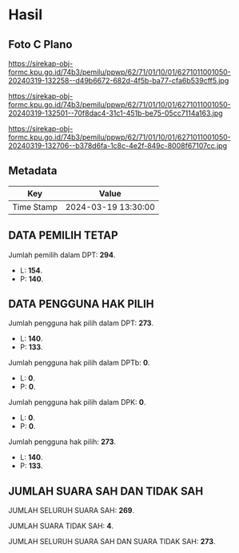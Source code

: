 # Hasil

## Foto C Plano

https://sirekap-obj-formc.kpu.go.id/74b3/pemilu/ppwp/62/71/01/10/01/6271011001050-20240319-132258--d49b6672-682d-4f5b-ba77-cfa6b539cff5.jpg

https://sirekap-obj-formc.kpu.go.id/74b3/pemilu/ppwp/62/71/01/10/01/6271011001050-20240319-132501--70f8dac4-31c1-451b-be75-05cc7114a163.jpg

https://sirekap-obj-formc.kpu.go.id/74b3/pemilu/ppwp/62/71/01/10/01/6271011001050-20240319-132706--b378d6fa-1c8c-4e2f-849c-8008f67107cc.jpg


## Metadata

| Key        | Value               |
| ---------- | ------------------- |
| Time Stamp | 2024-03-19 13:30:00 |


## DATA PEMILIH TETAP

Jumlah pemilih dalam DPT: **294**.
 * L: **154**.
 * P: **140**.

## DATA PENGGUNA HAK PILIH

Jumlah pengguna hak pilih dalam DPT: **273**.
 * L: **140**.
 * P: **133**.

Jumlah pengguna hak pilih dalam DPTb: **0**.
 * L: **0**.
 * P: **0**.

Jumlah pengguna hak pilih dalam DPK: **0**.
 * L: **0**.
 * P: **0**.

Jumlah pengguna hak pilih: **273**.
 * L: **140**.
 * P: **133**.

## JUMLAH SUARA SAH DAN TIDAK SAH

JUMLAH SELURUH SUARA SAH: **269**.

JUMLAH SUARA TIDAK SAH: **4**.

JUMLAH SELURUH SUARA SAH DAN SUARA TIDAK SAH: **273**.


